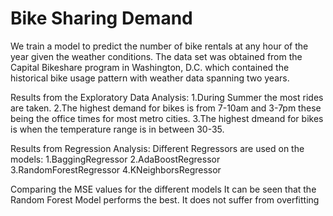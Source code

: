 # Bike Sharing Demand
We train a model to predict the number of bike rentals at any hour of the year given the weather conditions. The data set was obtained from the Capital Bikeshare program in Washington, D.C. which contained the historical bike usage pattern with weather data spanning two years.



Results from the Exploratory Data Analysis:
1.During Summer the most rides are taken.
2.The highest demand for bikes is from 7-10am and 3-7pm these being the office times for most metro cities.
3.The highest dmeand for bikes is when the temperature range is in between 30-35.

Results from Regression Analysis:
Different Regressors are used on the models:
1.BaggingRegressor
2.AdaBoostRegressor
3.RandomForestRegressor
4.KNeighborsRegressor

Comparing the MSE values for the different models
It can be seen that the Random Forest Model performs the best. It does not suffer from overfitting


